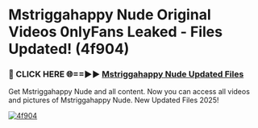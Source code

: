 # Mstriggahappy Nude Original Videos 0nlyFans Leaked - Files Updated! (4f904)

<h3>🔴 CLICK HERE 🌐==►► <a href="https://tinyurl.com/yrmya6cz" rel="nofollow">Mstriggahappy Nude Updated Files</a></h3>

Get Mstriggahappy Nude and all content. Now you can access all videos and pictures of Mstriggahappy Nude. New Updated Files 2025!

[![4f904](https://i.imgur.com/FMdXYCs.gif)](https://tinyurl.com/yrmya6cz)
